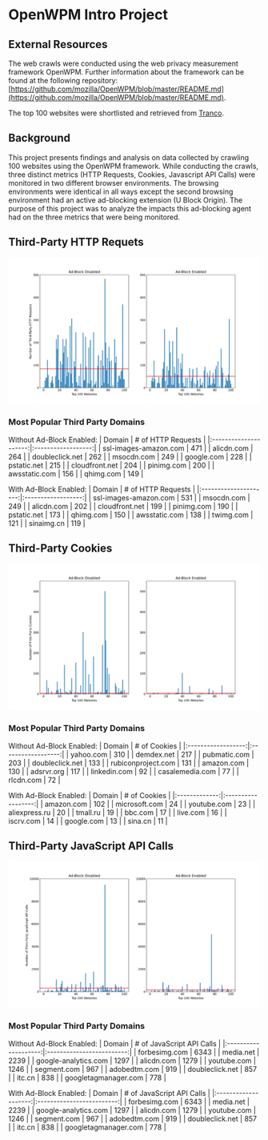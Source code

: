 # OpenWPM Intro Project
## External Resources
The web crawls were conducted using the web privacy measurement framework OpenWPM. Further information about the framework can be found at the following repository: [https://github.com/mozilla/OpenWPM/blob/master/README.md](https://github.com/mozilla/OpenWPM/blob/master/README.md).

The top 100 websites were shortlisted and retrieved from [Tranco](https://tranco-list.eu/download_daily/56JN).
## Background
This project presents findings and analysis on data collected by crawling 100 websites using the OpenWPM framework. While conducting the crawls, three distinct metrics (HTTP Requests, Cookies, Javascript API Calls) were monitored in two different browser environments. The browsing environments were identical in all ways except the second browsing environment had an active ad-blocking extension (U Block Origin). The purpose of this project was to analyze the impacts this ad-blocking agent had on the three metrics that were being monitored.

## Third-Party HTTP Requets
![](Plots/http_plot.png)

### Most Popular Third Party Domains
Without Ad-Block Enabled:
|         Domain        | # of HTTP Requests |
|:---------------------:|:------------------:|
| ssl-images-amazon.com |         471        |
| alicdn.com            |         264        |
| doubleclick.net       |         262        |
| msocdn.com            |         249        |
| google.com            |         228        |
| pstatic.net           |         215        |
| cloudfront.net        |         204        |
| pinimg.com            |         200        |
| awsstatic.com         |         156        |
| qhimg.com             |         149        |

With Ad-Block Enabled:
|         Domain        | # of HTTP Requests |
|:---------------------:|:------------------:|
| ssl-images-amazon.com |         531        |
| msocdn.com            |         249        |
| alicdn.com            |         202        |
| cloudfront.net        |         199        |
| pinimg.com            |         190        |
| pstatic.net           |         173        |
| qhimg.com             |         150        |
| awsstatic.com         |         138        |
| twimg.com             |         121        |
| sinaimg.cn            |         119        |

## Third-Party Cookies
![](Plots/cookie_plot.png)

### Most Popular Third Party Domains
Without Ad-Block Enabled:
|       Domain       |    # of Cookies    |
|:------------------:|:------------------:|
| yahoo.com          |         310        |
| demdex.net         |         217        |
| pubmatic.com       |         203        |
| doubleclick.net    |         133        |
| rubiconproject.com |         131        |
| amazon.com         |         130        |
| adsrvr.org         |         117        |
| linkedin.com       |         92         |
| casalemedia.com    |         77         |
| rlcdn.com          |         72         |

With Ad-Block Enabled:
|     Domain    |    # of Cookies    |
|:-------------:|:------------------:|
| amazon.com    |         102        |
| microsoft.com |         24         |
| youtube.com   |         23         |
| aliexpress.ru |         20         |
| tmall.ru      |         19         |
| bbc.com       |         17         |
| live.com      |         16         |
| iscrv.com     |         14         |
| google.com    |         13         |
| sina.cn       |         11         |

## Third-Party JavaScript API Calls
![](Plots/api_plot.png)

### Most Popular Third Party Domains
Without Ad-Block Enabled:
|        Domain        | # of JavaScript API Calls |
|:--------------------:|:-------------------------:|
| forbesimg.com        |            6343           |
| media.net            |            2239           |
| google-analytics.com |            1297           |
| alicdn.com           |            1279           |
| youtube.com          |            1246           |
| segment.com          |            967            |
| adobedtm.com         |            919            |
| doubleclick.net      |            857            |
| itc.cn               |            838            |
| googletagmanager.com |            778            |

With Ad-Block Enabled:
|        Domain        | # of JavaScript API Calls |
|:--------------------:|:-------------------------:|
| forbesimg.com        |            6343           |
| media.net            |            2239           |
| google-analytics.com |            1297           |
| alicdn.com           |            1279           |
| youtube.com          |            1246           |
| segment.com          |            967            |
| adobedtm.com         |            919            |
| doubleclick.net      |            857            |
| itc.cn               |            838            |
| googletagmanager.com |            778            |

